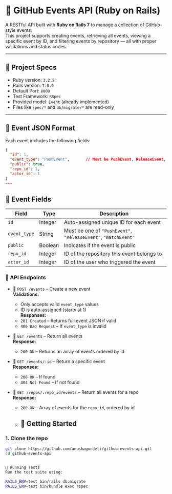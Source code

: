 # 🔔 GitHub Events API (Ruby on Rails)

A RESTful API built with **Ruby on Rails 7** to manage a collection of GitHub-style events.  
This project supports creating events, retrieving all events, viewing a specific event by ID, and filtering events by repository — all with proper validations and status codes.

---

## 📌 Project Specs

- Ruby version: `3.2.2`
- Rails version: `7.0.0`
- Default Port: `8000`
- Test Framework: `RSpec`
- Provided model: `Event` (already implemented)
- Files like `spec/*` and `db/migrate/*` are read-only

---

## 🧾 Event JSON Format

Each event includes the following fields:

```json
{
  "id": 1,
  "event_type": "PushEvent",       // Must be PushEvent, ReleaseEvent, or WatchEvent
  "public": true,
  "repo_id": 1,
  "actor_id": 1
}
---
```
## 🧾 Event Fields

| Field       | Type     | Description                                                  |
|-------------|----------|--------------------------------------------------------------|
| `id`        | Integer  | Auto-assigned unique ID for each event                       |
| `event_type`| String   | Must be one of `"PushEvent"`, `"ReleaseEvent"`, `"WatchEvent"` |
| `public`    | Boolean  | Indicates if the event is public                             |
| `repo_id`   | Integer  | ID of the repository this event belongs to                   |
| `actor_id`  | Integer  | ID of the user who triggered the event                       |

### 🎯 API Endpoints

- 🔹 `POST /events` – Create a new event  
  **Validations:**
  - Only accepts valid `event_type` values
  - ID is auto-assigned (starts at 1)  
  **Responses:**
  - `201 Created` – Returns full event JSON if valid  
  - `400 Bad Request` – If `event_type` is invalid

- 🔹 `GET /events` – Return all events  
  **Response:**  
  - `200 OK` – Returns an array of events ordered by id

- 🔹 `GET /events/:id` – Return a specific event  
  **Responses:**  
  - `200 OK` – If found  
  - `404 Not Found` – If not found

- 🔹 `GET /repos/:repo_id/events` – Return all events for a repo  
  **Response:**  
  - `200 OK` – Array of events for the `repo_id`, ordered by id
 
  - ## 🚀 Getting Started

### 1. Clone the repo

```bash
git clone https://github.com/anushagundeti/github-events-api.git
cd github-events-api


🧪 Running Tests
Run the test suite using:

RAILS_ENV=test bin/rails db:migrate
RAILS_ENV=test bin/bundle exec rspec



